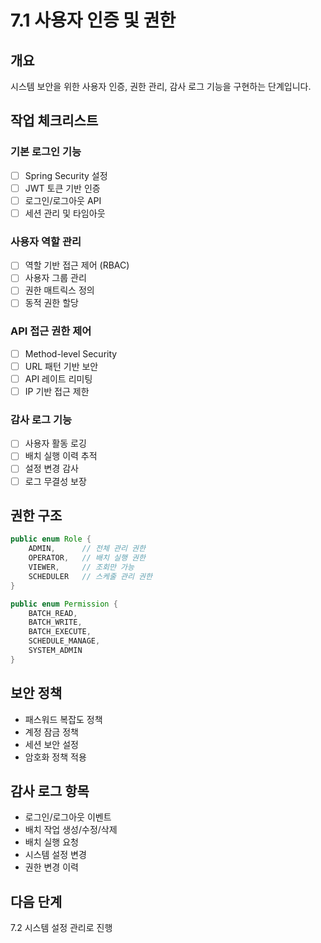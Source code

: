 # 7.1 사용자 인증 및 권한

## 개요
시스템 보안을 위한 사용자 인증, 권한 관리, 감사 로그 기능을 구현하는 단계입니다.

## 작업 체크리스트

### 기본 로그인 기능
- [ ] Spring Security 설정
- [ ] JWT 토큰 기반 인증
- [ ] 로그인/로그아웃 API
- [ ] 세션 관리 및 타임아웃

### 사용자 역할 관리
- [ ] 역할 기반 접근 제어 (RBAC)
- [ ] 사용자 그룹 관리
- [ ] 권한 매트릭스 정의
- [ ] 동적 권한 할당

### API 접근 권한 제어
- [ ] Method-level Security
- [ ] URL 패턴 기반 보안
- [ ] API 레이트 리미팅
- [ ] IP 기반 접근 제한

### 감사 로그 기능
- [ ] 사용자 활동 로깅
- [ ] 배치 실행 이력 추적
- [ ] 설정 변경 감사
- [ ] 로그 무결성 보장

## 권한 구조
```java
public enum Role {
    ADMIN,      // 전체 관리 권한
    OPERATOR,   // 배치 실행 권한
    VIEWER,     // 조회만 가능
    SCHEDULER   // 스케줄 관리 권한
}

public enum Permission {
    BATCH_READ,
    BATCH_WRITE,
    BATCH_EXECUTE,
    SCHEDULE_MANAGE,
    SYSTEM_ADMIN
}
```

## 보안 정책
- 패스워드 복잡도 정책
- 계정 잠금 정책
- 세션 보안 설정
- 암호화 정책 적용

## 감사 로그 항목
- 로그인/로그아웃 이벤트
- 배치 작업 생성/수정/삭제
- 배치 실행 요청
- 시스템 설정 변경
- 권한 변경 이력

## 다음 단계
7.2 시스템 설정 관리로 진행